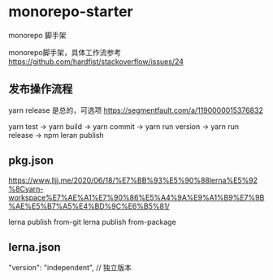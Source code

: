 # monorepo-starter
monorepo 脚手架

monorepo脚手架，具体工作流参考 https://github.com/hardfist/stackoverflow/issues/24


## 发布操作流程

yarn release 是总的，可选项 https://segmentfault.com/a/1190000015376832

yarn test -> yarn build -> yarn commit -> yarn run version -> yarn run release -> npm leran publish

## pkg.json

https://www.lljj.me/2020/06/18/%E7%BB%93%E5%90%88lerna%E5%92%8Cyarn-workspace%E7%AE%A1%E7%90%86%E5%A4%9A%E9%A1%B9%E7%9B%AE%E5%B7%A5%E4%BD%9C%E6%B5%81/


lerna publish from-git
lerna publish from-package


## lerna.json

"version": "independent", // 独立版本

